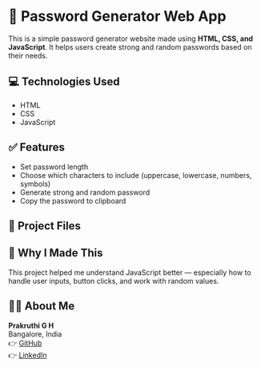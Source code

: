 # 🔐 Password Generator Web App

This is a simple password generator website made using **HTML, CSS, and JavaScript**. It helps users create strong and random passwords based on their needs.

## 💻 Technologies Used
- HTML
- CSS
- JavaScript

## ✅ Features
- Set password length
- Choose which characters to include (uppercase, lowercase, numbers, symbols)
- Generate strong and random password
- Copy the password to clipboard

## 📁 Project Files

## 🎯 Why I Made This
This project helped me understand JavaScript better — especially how to handle user inputs, button clicks, and work with random values.

## 🧑‍💻 About Me
**Prakruthi G H**  
Bangalore, India  
👉 [GitHub](https://github.com/Prakruthi-G-H)  
👉 [LinkedIn](https://www.linkedin.com/in/prakruthi-g-h)
